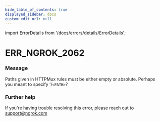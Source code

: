 ```yaml
---
hide_table_of_contents: true
displayed_sidebar: docs
custom_edit_url: null
---
```


import ErrorDetails from '/docs/errors/details/ErrorDetails';

# ERR_NGROK_2062

### Message
Paths given in HTTPMux rules must be either empty or absolute. Perhaps you meant to specify '/`<PATH>`?

### Further help
If you're having trouble resolving this error, please reach out to [support@ngrok.com](mailto:support@ngrok.com?subject=Help%20with%20ERR_NGROK_2062)

<ErrorDetails error='err_ngrok_2062' />
